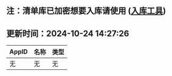 ## 注：清单库已加密想要入库请使用 ([入库工具](https://github.com/BlankTMing/ManifestAutoUpdate/releases))

## 更新时间：2024-10-24 14:27:26
| AppID | 名称 | 类型  |
| :-------------------- | :----------------------------- | :----------- |
| 无 | 无 | 无 |
